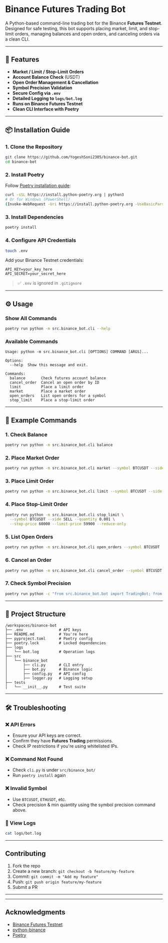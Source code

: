 # Binance Futures Trading Bot

A Python-based command-line trading bot for the Binance **Futures Testnet**. Designed for safe testing, this bot supports placing market, limit, and stop-limit orders, managing balances and open orders, and canceling orders via a clean CLI.

---

## 🚀 Features

* **Market / Limit / Stop-Limit Orders**
* **Account Balance Check** (USDT)
* **Open Order Management & Cancellation**
* **Symbol Precision Validation**
* **Secure Config via `.env`**
* **Detailed Logging to `logs/bot.log`**
* **Runs on Binance Futures Testnet**
* **Clean CLI Interface with Poetry**

---

## 📦 Installation Guide

### 1. Clone the Repository

```bash
git clone https://github.com/YogeshSoni2305/binance-bot.git
cd binance-bot
```

### 2. Install Poetry

Follow [Poetry installation guide](https://python-poetry.org/docs/#installation):

```bash
curl -sSL https://install.python-poetry.org | python3
# Or for Windows (PowerShell)
(Invoke-WebRequest -Uri https://install.python-poetry.org -UseBasicParsing).Content | py -
```

### 3. Install Dependencies

```bash
poetry install
```

### 4. Configure API Credentials

```bash
touch .env
```

Add your Binance Testnet credentials:

```env
API_KEY=your_key_here
API_SECRET=your_secret_here
```

> ✅ `.env` is ignored in `.gitignore`

---

## ⚙️ Usage

### Show All Commands

```bash
poetry run python -m src.binance_bot.cli --help
```

### Available Commands

```
Usage: python -m src.binance_bot.cli [OPTIONS] COMMAND [ARGS]...

Options:
  --help  Show this message and exit.

Commands:
  balance       Check futures account balance
  cancel_order  Cancel an open order by ID
  limit         Place a limit order
  market        Place a market order
  open_orders   List open orders for a symbol
  stop_limit    Place a stop-limit order
```

---

## 🧪 Example Commands

### 1. Check Balance

```bash
poetry run python -m src.binance_bot.cli balance
```

### 2. Place Market Order

```bash
poetry run python -m src.binance_bot.cli market --symbol BTCUSDT --side BUY --quantity 0.001
```

### 3. Place Limit Order

```bash
poetry run python -m src.binance_bot.cli limit --symbol BTCUSDT --side BUY --quantity 0.002 --price 59000

```

### 4. Place Stop-Limit Order

```bash
poetry run python -m src.binance_bot.cli stop_limit \
  --symbol BTCUSDT --side SELL --quantity 0.001 \
  --stop-price 60000 --limit-price 59900 --reduce-only
```

### 5. List Open Orders

```bash
poetry run python -m src.binance_bot.cli open_orders --symbol BTCUSDT
```

### 6. Cancel an Order

```bash
poetry run python -m src.binance_bot.cli cancel_order --symbol BTCUSDT --order-id <order_id>
```

### 7. Check Symbol Precision

```bash
poetry run python -c "from src.binance_bot.bot import TradingBot; from src.binance_bot.config import load_config; config = load_config(); bot = TradingBot(config['api_key'], config['api_secret'], testnet=True); info = bot.validate_symbol('BTCUSDT'); print(f'Precision: {info.get('quantityPrecision')} | Min Qty: {next((f for f in info['filters'] if f['filterType']=='LOT_SIZE'), {}).get('minQty')}')"
```

---

## 📂 Project Structure

```
/workspaces/binance-bot
├── .env                # API keys
├── README.md           # You're here
├── pyproject.toml      # Poetry config
├── poetry.lock         # Locked dependencies
├── logs
│   └── bot.log         # Operation logs
├── src
│   └── binance_bot
│       ├── cli.py      # CLI entry
│       ├── bot.py      # Binance logic
│       ├── config.py   # API config
│       ├── logger.py   # Logging setup
├── tests
│   └── __init__.py     # Test suite
```

---

## 🛠 Troubleshooting

### ❌ API Errors

* Ensure your API keys are correct.
* Confirm they have **Futures Trading** permissions.
* Check IP restrictions if you're using whitelisted IPs.

### ❌ Command Not Found

* Check `cli.py` is under `src/binance_bot/`
* Run `poetry install` again

### ❌ Invalid Symbol

* Use `BTCUSDT`, `ETHUSDT`, etc.
* Check precision & min quantity using the symbol precision command above.

### 📝 View Logs

```bash
cat logs/bot.log
```

---

##  Contributing

1. Fork the repo
2. Create a new branch: `git checkout -b feature/my-feature`
3. Commit: `git commit -m "Add my feature"`
4. Push: `git push origin feature/my-feature`
5. Submit a PR

---



---

##  Acknowledgments

* [Binance Futures Testnet](https://testnet.binancefuture.com)
* [python-binance](https://github.com/sammchardy/python-binance)
* [Poetry](https://python-poetry.org)
